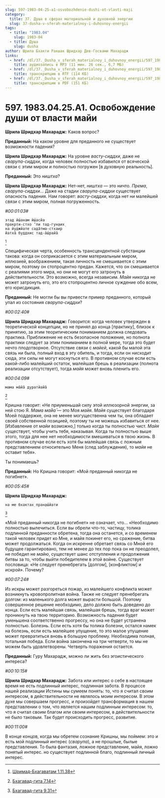 ```yaml
---
slug: 597-1983-04-25-a1-osvobozhdenie-dushi-ot-vlasti-maji
category:
  title: 37. Душа в сферах материальной и духовной энергии
  slug: 37-dusha-v-sferah-materialnoy-i-duhovnoy-energii
tags:
  - title: "1983.04"
    slug: 1983-04
  - title: Душа
    slug: dusha
author: Шрила Бхакти Ракшак Шридхар Дев-Госвами Махарадж
links:
  - href: /dl/37._Dusha_v_sferah_materialnoy_i_duhovnoy_energii/597_1983.04.25.A1_SridharMj_Osvobojdenie_dushi_ot_vlasti_mayi.mp3
    title: аудиозапись в MP3 (11 мин. 26 сек., 6,7 МБ)
  - href: /dl/37._Dusha_v_sferah_materialnoy_i_duhovnoy_energii/597_1983.04.25.A1_SridharMj_Osvobojdenie_dushi_ot_vlasti_mayi.rtf
    title: транскрипцию в RTF (114 КБ)
  - href: /dl/37._Dusha_v_sferah_materialnoy_i_duhovnoy_energii/597_1983.04.25.A1_SridharMj_Osvobojdenie_dushi_ot_vlasti_mayi.pdf
    title: транскрипцию в PDF (151 КБ)
---
```


# 597. 1983.04.25.A1. Освобождение души от власти майи

**Шрила Шридхар Махарадж:** Каков вопрос?

**Преданный:** На каком уровне для преданного не существует возможности падения?

**Шрила Шридхар Махарадж:** На уровне *васту-сиддхи*, даже не *сварупа-сиддхи*, когда человек полностью избавился от всяческой связи с этим миром и полностью погружен [в духовную реальность].

**Преданный:** Это *ништха*?

**Шрила Шридхар Махарадж:** Нет-нет, *ништха* — это ничто. *Према*, *сварупа-сиддхи*… Даже на стадии *сварупа-сиддхи* существует опасность падения. Нам говорят: *васту-сиддхи*, когда нет ни малейшей связи с этим миром, полная погруженность.

*#00:01:03#*

    этад ӣш́анам ӣш́асйа
    пракр̣ти-стхо ‘пи тад-гун̣аих̣
    на йуджйате сада̄тма-стхаир
    йатха̄ буддхис тад-а̄ш́райа̄
[^_ftn1]

Специфическая черта, особенность трансцендентной субстанции такова: когда он соприкасается с этим материальным миром, иллюзией, воображением, такая личность не смешивается с этим миром, поэтому он стопроцентно предан. Кажется, что он смешивается с реалиями этого мира, но они не могут его затронуть в действительности. Это возможно, всегда независим. *Майя* никогда не может затронуть его, это его стопроцентно личное суждение обо всем, его юрисдикция.

**Преданный:** Не могли бы вы привести пример преданного, который упал из состояния *сварупа-сиддхи*?

*#00:02:40#*

**Шрила Шридхар Махарадж:** Говорится: когда человек утвержден в теоретической концепции, но не принял до конца [практику], близок к принятию, за этим теоритическим пониманием должна следовать практика. Приближение не есть безопасное положение, но полнота практики следует за этим пониманием в полной мере, тогда это будет нечто плодотворное. Отсутствие связи с *майей*, какой бы малой эта связь ни была, полный вход в эту обитель, и тогда, если он нисходит сюда, эти силы не могут коснуться его. В противном случае если есть какой-либо малейший остаток, малейшая брешь в реализации (полнота реализации отсутствует), тогда *майя* может вновь пленить его.

*#00:04:09#*

    мама ма̄йа̄ дуратйайа̄
[^_ftn2]

Кришна говорит: «Не приуменьшай силу этой иллюзорной энергии, за ней стою Я. *Мама ма̄йа̄* — это Моя *майя*. *Майя* существует благодаря Моей поддержке, она не менее могущественна чем ты, она обладает своей собственной позицией, поэтому ты не можешь избавиться от нее. [Избавление от *майи* возможно,] только когда ты полностью чист. *Майя* существует, чтобы учить тебя, наказывая. Когда ты полностью выше этого, тогда для нее нет необходимости вмешиваться в твою жизнь. В противном случае если есть хотя бы малейшая связь с ложным представлением относительно Меня (след заблуждения), то *майя* не оставит тебя».

Ты понимаешь?

**Преданный:** Но Кришна говорит: «Мой преданный никогда не погибнет».

*#00:05:45#*

**Шрила Шридхар Махарадж:**

    на ме бхактах̣ пран̣аш́йати
[^_ftn3]

«Мой преданный никогда не погибнет» не означает, что… «Необходимо полностью вылечиться. Если вы обрели что-то, частицу, толика подлинной преданности обретена, тогда она останется, и со временем такой человек придет ко Мне, и майя покинет его, но сражение, битва может продолжаться. Когда он искренне обретает связь со Мной его будущее гарантировано, тем не менее до тех пор пока он не преодолел, не победил не *майю*, существует шанс отступления и продолжения битвы за то, чтобы выйти победителем в этой войне. Существует пословица: «Не следует пренебрегать [долгом], [конфликтом] и искрой». Почему?

*#00:07:24#*

Из искры может разгореться пожар, из малейшего конфликта может возникнуть кровопролитная война. Также не следует пренебрегать долгом: из маленького долга может вырасти большой. Поэтому совершенное решение необходимо, дело должно быть доведено до конца. Если есть малейшая связь, малейшая брешь, тогда враг может проникнуть на твою территорию. Возможность падения будет уменьшена соответственно прогрессу, но она не будет устранена полностью. Болезнь. Если есть хотя бы толика болезни, остался намек на болезнь, если есть малейшее упущение, то это малое упущение может превратиться вновь в большую проблему. Необходима полная, тотальная победа. Если война закончена на три четверти, то мы не можем быть удовлетворены. Четверть поражения остается.

**Преданный:** Гуру Махарадж, можно ли жить без эгоистического интереса?

*#00:10:15#*

**Шрила Шридхар Махарадж:** Забота или интерес о себе в настоящее время не есть подлинный интерес, подлинная забота. В процессе нашей реализации Истины мы сумеем понять: то, что я считал своим интересом, в действительности не являлось моим интересом. В этом духе мы совершаем прогресс, и произойдет трансформация в нашем представлении о том, что является нашим подлинным интересом: то, что я считал своим благом или своим интересом, в действительности не было таковым. Так будет происходить прогресс, развитие.

*#00:11:00#*

В конце концов, когда мы обретем сознание Кришны, мы поймем: это и есть мой подлинный интерес (*сварупа*), а не прошлые, былые представления. То была фантазия, ложное представление, майя, ложно понятый интерес. но существует подлинной благо, подлинный личный интерес.



[^_ftn1]: [Шримад-Бхагаватам 1.11.38](../notes/shrimad-bhagavatam/shrimad-bhagavatam-1-11-38.md)

[^_ftn2]: [Бхагавад-гита 7.14](../notes/bhagavad-gita/bhagavad-gita-7-14.md)

[^_ftn3]: [Бхагавад-гита 9.31](../notes/bhagavad-gita/bhagavad-gita-9-31.md)
